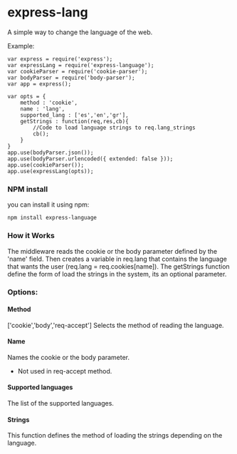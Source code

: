 # express-lang
A simple way to change the language of the web.

Example:

```
var express = require('express');
var expressLang = require('express-language');
var cookieParser = require('cookie-parser');
var bodyParser = require('body-parser');
var app = express();

var opts = {
	method : 'cookie',
	name : 'lang',
	supported_lang : ['es','en','gr'],
	getStrings : function(req,res,cb){
		//Code to load language strings to req.lang_strings
		cb();
	}
}
app.use(bodyParser.json());
app.use(bodyParser.urlencoded({ extended: false }));
app.use(cookieParser());
app.use(expressLang(opts));
```
### NPM install
you can install it using npm:

```
npm install express-language
```

### How it Works
The middleware reads the cookie or the body parameter defined by the 'name' field. Then creates a variable in req.lang that contains the language that wants the user (req.lang = req.cookies[name]).
The getStrings function define the form of load the strings in the system, its an optional parameter.

### Options:

#### Method
['cookie','body','req-accept']
Selects the method of reading the language.

#### Name
Names the cookie or the body parameter.
* Not used in req-accept method.

#### Supported languages
The list of the supported languages.

#### Strings
This function defines the method of loading the strings depending on the language.
